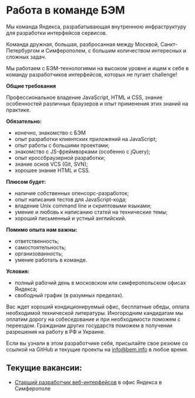 Работа в команде БЭМ
====================

Мы команда Яндекса, разрабатывающая внутреннюю инфраструктуру для разработки интерфейсов сервисов.

Команда дружная, большая, разбросанная между Москвой, Санкт-Петербургом и Симферополем, с большим количеством интересных и сложных задач.

Мы работаем с БЭМ-технологиями на высоком уровне и ищем к себе в команду разработчиков интерфейсов, которых не пугает challenge!

**Общие требования**

Профессиональное владение JavaScript, HTML и CSS, знание особенностей различных браузеров и опыт применения этих знаний на практике.

**Обязательно:**
  * конечно, знакомство с БЭМ
  * опыт разработки клиентских приложений на JavaScript;
  * опыт работы с большими проектами;
  * знакомство с JS-фреймворками (особенно с jQuery);
  * опыт кроссбраузерной разработки;
  * знание основ VCS (Git, SVN);
  * хорошее знание HTML и CSS.

**Плюсом будет:**
  * наличие собственных опенсорс-разработок;
  * опыт написания тестов для JavaScript-кода;
  * владение Unix command line и скриптовыми языками;
  * умение и любовь к написанию статей на технические темы;
  * хороший письменный и устный английский.

**Помимо опыта нам важны:**
  * ответственность;
  * самостоятельность;
  * организованность;
  * умение работать в команде.

**Условия:**
  * полный рабочий день в московском или симферопольском офисах Яндекса;
  * свободный график (в разумных пределах).

Вас ждет хороший кондиционируемый офис, бесплатные обеды, оплата необходимой технической литературы. Иногородним кандидатам мы оплатим дорогу на собеседование и при необходимости поможем с переездом. Гражданам других государств поможем в получении разрешения на работу в РФ и Украине.

Если вы узнали в этом разработчике себя, присылайте свое резюме со ссылкой на GitHub и текущие проекты на info@bem.info в любое время.

Текущие вакансии:
-----------------
  * [Старший разработчик веб-интерфейсов](http://company.yandex.ru/job/vacancies/dev_int_simf.xml) в офис Яндекса в Симферополе


